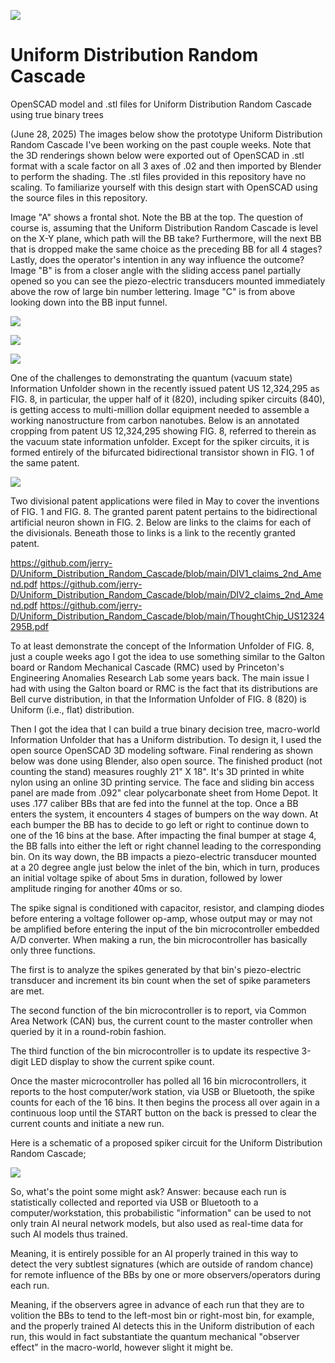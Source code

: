 ![](https://github.com/jerry-D/Bidirectional-Artificial-Neuron/blob/main/ThoughtChip_logo.png)
# Uniform Distribution Random Cascade
OpenSCAD model and .stl files for Uniform Distribution Random Cascade using true binary trees 

(June 28, 2025) The images below show the prototype Uniform Distribution Random Cascade I've been working on the past couple weeks. Note that the 3D renderings shown below were exported out of OpenSCAD in .stl format with a scale factor on all 3 axes of .02 and then imported by Blender to perform the shading.  The .stl files provided in this repository have no scaling.  To familiarize yourself with this design start with OpenSCAD using the source files in this repository.

Image "A" shows a frontal shot.  Note the BB at the top.  The question of course is, assuming that the Uniform Distribution Random Cascade is level on the X-Y plane, which path will the BB take?  Furthermore, will the next BB that is dropped make the same choice as the preceding BB for all 4 stages?  Lastly, does the operator's intention in any way influence the outcome? 
Image "B" is from a closer angle with the sliding access panel partially opened so you can see the piezo-electric transducers mounted immediately above the row of large bin number lettering.
Image "C" is from above looking down into the BB input funnel.

![](https://github.com/jerry-D/Uniform_Distribution_Random_Cascade/blob/main/Blend_composite_3_crop.png)

![](https://github.com/jerry-D/Uniform_Distribution_Random_Cascade/blob/main/Blend_composite_4_angle_2_crop.png)

![](https://github.com/jerry-D/Uniform_Distribution_Random_Cascade/blob/main/Blend_composite_down_angle_crop.png)

One of the challenges to demonstrating the quantum (vacuum state) Information Unfolder shown in the recently issued patent US 12,324,295 as FIG. 8, in particular, the upper half of it (820), including spiker circuits (840), is getting access to multi-million dollar equipment needed to assemble a working nanostructure from carbon nanotubes.  Below is an annotated cropping from patent US 12,324,295 showing FIG. 8, referred to therein as the vacuum state information unfolder.  Except for the spiker circuits, it is formed entirely of the bifurcated bidirectional transistor shown in FIG. 1 of the same patent.

![](https://github.com/jerry-D/Uniform_Distribution_Random_Cascade/blob/main/DIV_FIGs_both.png)

Two divisional patent applications were filed in May to cover the inventions of FIG. 1 and FIG. 8.  The granted parent patent pertains to the bidirectional artificial neuron shown in FIG. 2.  Below are links to the claims for each of the divisionals. Beneath those to links is a link to the recently granted patent.

https://github.com/jerry-D/Uniform_Distribution_Random_Cascade/blob/main/DIV1_claims_2nd_Amend.pdf
https://github.com/jerry-D/Uniform_Distribution_Random_Cascade/blob/main/DIV2_claims_2nd_Amend.pdf
https://github.com/jerry-D/Uniform_Distribution_Random_Cascade/blob/main/ThoughtChip_US12324295B.pdf

To at least demonstrate the concept of the Information Unfolder of FIG. 8, just a couple weeks ago I got the idea to use something similar to the Galton board or Random Mechanical Cascade (RMC) used by Princeton's Engineering Anomalies Research Lab some years back.  The main issue I had with using the Galton board or RMC is the fact that its distributions are Bell curve distribution, in that the Information Unfolder of FIG. 8 (820) is Uniform (i.e., flat) distribution.

Then I got the idea that I can build a true binary decision tree, macro-world Information Unfolder that has a Uniform distribution.  To design it, I used the open source OpenSCAD 3D modeling software. Final rendering as shown below was done using Blender, also open source.  The finished product (not counting the stand) measures roughly 21" X 18".  It's 3D printed in white nylon using an online 3D printing service.  The face and sliding bin access panel are made from .092" clear polycarbonate sheet from Home Depot.  It uses .177 caliber BBs that are fed into the funnel at the top.  Once a BB enters the system, it encounters 4 stages of bumpers on the way down.  At each bumper the BB has to decide to go left or right to continue down to one of the 16 bins at the base.
After impacting the final bumper at stage 4, the BB falls into either the left or right channel leading to the corresponding bin. On its way down, the BB impacts a piezo-electric transducer mounted at a 20 degree angle just below the inlet of the bin, which in turn, produces an initial voltage spike of about 5ms in duration, followed by lower amplitude ringing for another 40ms or so.

The spike signal is conditioned with capacitor, resistor, and clamping diodes before entering a voltage follower op-amp, whose output may or may not be amplified before entering the input of the bin microcontroller embedded A/D converter.
When making a run, the bin microcontroller has basically only three functions.  

The first is to analyze the spikes generated by that bin's piezo-electric transducer and increment its bin count when the set of spike parameters are met. 

The second function of the bin microcontroller is to report,  via Common Area Network (CAN)  bus, the current count to the master controller when queried by it in a round-robin fashion.

The third function of the bin microcontroller is to update its respective 3-digit LED display to show the current spike count. 

Once the master microcontroller has polled all 16 bin microcontrollers, it reports to the host computer/work station, via USB or Bluetooth, the spike counts for each of the 16 bins.  It then begins the process all over again in a continuous loop until the START button on the back is pressed to clear the current counts and initiate a new run.

Here is a schematic of a proposed spiker circuit for the Uniform Distribution Random Cascade;

![](https://github.com/jerry-D/Uniform_Distribution_Random_Cascade/blob/main/Spiker_circuit.png)

So, what's the point some might ask?  Answer:  because each run is statistically collected and reported via USB or Bluetooth to a computer/workstation, this probabilistic "information" can be used to not only train AI neural network models, but also used as real-time data for such AI models thus trained.  

Meaning, it is entirely possible for an AI properly trained in this way to detect the very subtlest signatures (which are outside of random chance) for remote influence of the BBs by one or more observers/operators during each run. 

Meaning,  if the observers agree in advance of each run that they are to volition the BBs to tend to the left-most bin or right-most bin, for example, and the properly trained AI detects this in the Uniform distribution of each run, this would in fact substantiate the quantum mechanical "observer effect" in the macro-world, however slight it might be.
